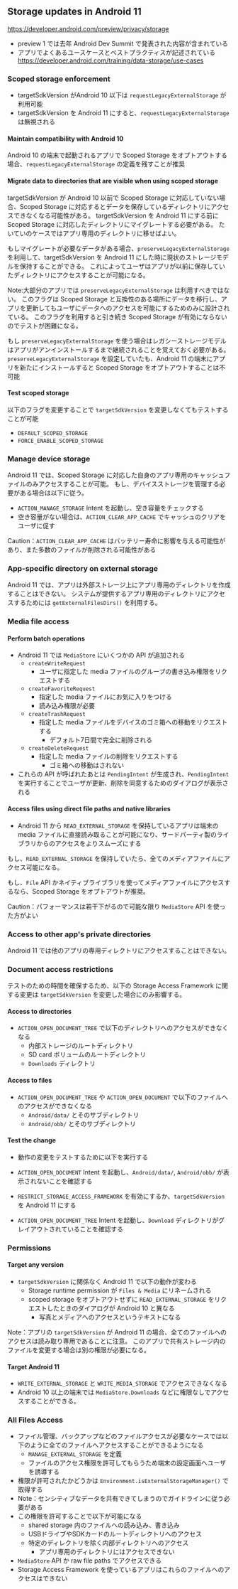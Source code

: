 ## Storage updates in Android 11

https://developer.android.com/preview/privacy/storage

* preview 1 では去年 Android Dev Summit で発表された内容が含まれている
* アプリでよくあるユースケースとベストプラクティスが記述されている https://developer.android.com/training/data-storage/use-cases

### Scoped storage enforcement

* targetSdkVersion がAndroid 10 以下は `requestLegacyExternalStorage` が利用可能
* targetSdkVersion を Android 11 にすると、`requestLegacyExternalStorage` は無視される

#### Maintain compatibility with Android 10

Android 10 の端末で起動されるアプリで Scoped Storage をオプトアウトする場合、`requestLegacyExternalStorage` の定義を残すことが推奨

#### Migrate data to directories that are visible when using scoped storage

targetSdkVersion が Android 10 以前で Scoped Storage に対応していない場合、Scoped Storage に対応するとデータを保存しているディレクトリにアクセスできなくなる可能性がある。
targetSdkVersion を Android 11 にする前に Scoped Storage に対応したディレクトリにマイグレートする必要がある。
たいていのケースではアプリ専用のディレクトリに移せばよい。

もしマイグレートが必要なデータがある場合、`preserveLegacyExternalStorage` を利用して、targetSdkVersion を Android 11 にした時に現状のストレージモデルを保持することができる。
これによってユーザはアプリが以前に保存していたディレクトリにアクセスすることが可能になる。

Note:大部分のアプリでは `preserveLegacyExternalStorage` は利用すべきではない。
このフラグは Scoped Storage と互換性のある場所にデータを移行し、アプリを更新してもユーザにデータへのアクセスを可能にするためのみに設計されている。
このフラグを利用すると引き続き Scoped Storage が有効にならないのでテストが困難になる。

もし `preserveLegacyExternalStorage` を使う場合はレガシーストレージモデルはアプリがアンインストールするまで継続されることを覚えておく必要がある。
`preserveLegacyExternalStorage` を設定していたも、Android 11 の端末にアプリを新たにインストールすると Scoped Storage をオプトアウトすることは不可能

#### Test scoped storage

以下のフラグを変更することで `targetSdkVersion` を変更しなくてもテストすることが可能

* `DEFAULT_SCOPED_STORAGE`
* `FORCE_ENABLE_SCOPED_STORAGE`

### Manage device storage

Android 11 では、Scoped Storage に対応した自身のアプリ専用のキャッシュファイルのみアクセスすることが可能。
もし、デバイスストレージを管理する必要がある場合は以下に従う。

* `ACTION_MANAGE_STORAGE` Intent を起動し、空き容量をチェックする
* 空き容量がない場合は、`ACTION_CLEAR_APP_CACHE` でキャッシュのクリアをユーザに促す

Caution：`ACTION_CLEAR_APP_CACHE` はバッテリー寿命に影響を与える可能性があり、また多数のファイルが削除される可能性がある

### App-specific directory on external storage

Android 11 では、アプリは外部ストレージ上にアプリ専用のディレクトリを作成することはできない。
システムが提供するアプリ専用のディレクトリにアクセスするためには `getExternalFilesDirs()` を利用する。

### Media file access

#### Perform batch operations

* Android 11 では `MediaStore` にいくつかの API が追加される
  * `createWriteRequest`
    * ユーザに指定した media ファイルのグループの書き込み権限をリクエストする
  * `createFavoriteRequest`
    * 指定した media ファイルにお気に入りをつける
    * 読み込み権限が必要
  * `createTrashRequest`
    * 指定した media ファイルをデバイスのゴミ箱への移動をリクエストする
      * デフォルト7日間で完全に削除される
  * `createDeleteRequest`
    * 指定した media ファイルの削除をリクエストする
      * ゴミ箱への移動はされない
* これらの API が呼ばれたあとは `PendingIntent` が生成され、`PendingIntent` を実行することでユーザが更新、削除を同意するためのダイアログが表示される

#### Access files using direct file paths and native libraries

* Android 11 から `READ_EXTERNAL_STORAGE` を保持しているアプリは端末の media ファイルに直接読み取ることが可能になり、サードパーティ製のライブラリからのアクセスをよりスムーズにする

もし、`READ_EXTERNAL_STORAGE` を保持していたら、全てのメディアファイルにアクセス可能になる。

もし、`File` API かネイティブライブラリを使ってメディアファイルにアクセスするなら、Scoped Storage をオプトアウトが推奨。

Caution：パフォーマンスは若干下がるので可能な限り `MediaStore` API を使った方がよい

### Access to other app's private directories

Android 11 では他のアプリの専用ディレクトリにアクセスすることはできない。

### Document access restrictions

テストのための時間を確保するため、以下の Storage Access Framework に関する変更は `targetSdkVersion` を変更した場合にのみ影響する。

#### Access to directories

* `ACTION_OPEN_DOCUMENT_TREE` で以下のディレクトリへのアクセスができなくなる
  * 内部ストレージのルートディレクトリ
  * SD card ボリュームのルートディレクトリ
  * `Downloads` ディレクトリ
  
#### Access to files

* `ACTION_OPEN_DOCUMENT_TREE` や `ACTION_OPEN_DOCUMENT` で以下のファイルへのアクセスができなくなる
  * `Android/data/` とそのサブディレクトリ
  * `Android/obb/` とそのサブディレクトリ
  
#### Test the change

* 動作の変更をテストするために以下を実行する

* `ACTION_OPEN_DOCUMENT` Intent を起動し、`Android/data/`, `Android/obb/` が表示されないことを確認する
* `RESTRICT_STORAGE_ACCESS_FRAMEWORK` を有効にするか、`targetSdkVersion` を Android 11 にする
* `ACTION_OPEN_DOCUMENT_TREE` Intent を起動し、`Download` ディレクトリがグレイアウトされていることを確認する

### Permissions

#### Target any version

* `targetSdkVersion` に関係なく Android 11 で以下の動作が変わる
  * Storage runtime permission が `Files & Media` にリネームされる
  * scoped storage をオプトアウトせずに `READ_EXTERNAL_STORAGE` をリクエストしたときのダイアログが Android 10 と異なる
    * 写真とメディアへのアクセスというテキストになる

Note：アプリの `targetSdkVersion` が Android 11 の場合、全てのファイルへのアクセスは読み取り専用であることに注意。
このアプリで共有ストレージ内のファイルを変更する場合は別の権限が必要になる。

#### Target Android 11

* `WRITE_EXTERNAL_STORAGE` と `WRITE_MEDIA_STORAGE` でアクセスできなくなる
* Android 10 以上の端末では `MediaStore.Downloads` などに権限なしでアクセスすることができる。

### All Files Access

* ファイル管理、バックアップなどのファイルアクセスが必要なケースでは以下のように全てのファイルへアクセスすることができるようになる
  * `MANAGE_EXTERNAL_STORAGE` を定義
  * ファイルのアクセス権限を許可してもらうため端末の設定画面へユーザを誘導する
* 権限が許可されたかどうかは `Environment.isExternalStorageManager()` で取得する
* Note：センシティブなデータを共有できてしまうのでガイドラインに従う必要がある
* この権限を許可することで以下が可能になる
  * shared storage 内のファイルへの読み込み、書き込み
  * USBドライブやSDKカードのルートディレクトリへのアクセス
  * 特定のディレクトリを除く内部ディレクトリへのアクセス
    * アプリ専用のディレクトリにはアクセスできない
* `MediaStore` API か raw file paths でアクセスできる
* Storage Access Framework を使っているアプリはこれらのファイルへのアクセスはできない
